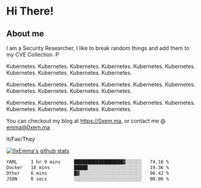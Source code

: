 # Hi There!

## About me
I am a Security Researcher, I like to break random things and add them to my CVE Collection :P 

Kubernetes. Kubernetes. Kubernetes. Kubernetes. Kubernetes. Kubernetes. Kubernetes. Kubernetes. Kubernetes. Kubernetes.

Kubernetes. Kubernetes. Kubernetes. Kubernetes. Kubernetes. Kubernetes. Kubernetes. Kubernetes. Kubernetes. Kubernetes.

Kubernetes. Kubernetes. Kubernetes. Kubernetes. Kubernetes. Kubernetes. Kubernetes. Kubernetes. Kubernetes. Kubernetes.

You can checkout my blog at https://0xem.ma, or contact me @ [emma@0xem.ma](mailto:emma@0xem.ma)

It/Fae/They

[![0xEmma's github stats](https://github-readme-stats.vercel.app/api?username=0xEmma&count_private=true&show_icons=true&theme=gruvbox)](https://github.com/0xEmma)
<!--START_SECTION:waka-->

```txt
YAML     1 hr 9 mins     ██████████████████▓░░░░░░   74.16 %
Docker   18 mins         █████░░░░░░░░░░░░░░░░░░░░   19.36 %
Other    6 mins          █▓░░░░░░░░░░░░░░░░░░░░░░░   06.42 %
JSON     0 secs          ░░░░░░░░░░░░░░░░░░░░░░░░░   00.06 %
```

<!--END_SECTION:waka-->
